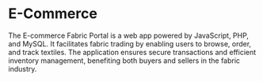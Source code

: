 # E-Commerce
 The E-commerce Fabric Portal is a web app powered by JavaScript, PHP, and MySQL. It facilitates fabric trading by enabling users to browse, order, and track textiles. The application ensures secure transactions and efficient inventory management, benefiting both buyers and sellers in the fabric industry.
